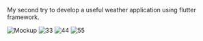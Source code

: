 My second try to develop a useful weather application using flutter framework.


![Mockup](https://github.com/AlirezaKazemiZadeh/WeatherApp/assets/135459650/e9cf8440-ea72-470e-9e6a-eec2f3746fae)
![33](https://github.com/AlirezaKazemiZadeh/WeatherApp/assets/135459650/d9241c46-4314-4006-abd8-c4c8a4e10d34)
![44](https://github.com/AlirezaKazemiZadeh/WeatherApp/assets/135459650/749acadc-2758-4b08-9bd5-145ce9c85c07)
![55](https://github.com/AlirezaKazemiZadeh/WeatherApp/assets/135459650/cdb93559-704d-4b2f-860a-ec5ddca9b6c3)
